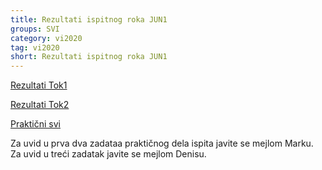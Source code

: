 ```yaml
---
title: Rezultati ispitnog roka JUN1
groups: SVI
category: vi2020
tag: vi2020
short: Rezultati ispitnog roka JUN1
---
```


[Rezultati Tok1](http://www.matf.bg.ac.rs/~janicic/courses/VI_2020_2021.xlsx) 

[Rezultati Tok2](http://poincare.matf.bg.ac.rs/~vesnam/vi/studenti_vi_2020.xls)

[Praktični svi](https://docs.google.com/spreadsheets/d/1m5OhmxTe1i5hE0lDQ694TEoob6h-aSHswE7H1cF9cFU/edit?usp=sharing)

Za uvid u prva dva zadataa praktičnog dela ispita javite se mejlom Marku.
Za uvid u treći zadatak javite se mejlom Denisu.

